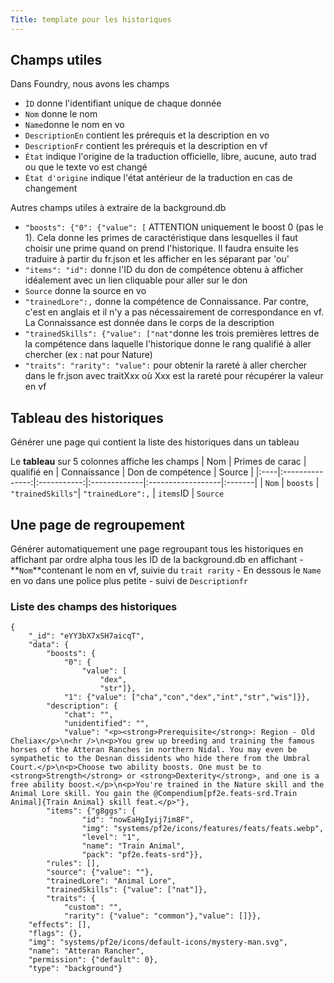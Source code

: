 ```yaml
---
Title: template pour les historiques
---
```

## Champs utiles
Dans Foundry, nous avons les champs
- `ÌD` donne l'identifiant unique de chaque donnée
- `Nom` donne le nom
- `Name`donne le nom en vo
- `DescriptionEn` contient les prérequis et la description en vo
- `DescriptionFr` contient les prérequis et la description en vf 
- `État` indique l'origine de la traduction officielle, libre, aucune, auto trad ou que le texte vo est changé 
- `État d'origine` indique l'état antérieur de la traduction en cas de changement

Autres champs utiles à extraire de la background.db
- `"boosts": {"0": {"value": [` ATTENTION uniquement le boost 0 (pas le 1). Cela donne les primes de caractéristique dans lesquelles il faut choisir une prime quand on prend l'historique. Il faudra ensuite les traduire à partir du fr.json et les afficher en les séparant par 'ou'
- `"items": "id":` donne l'ID du don de compétence obtenu à afficher idéalement avec un lien cliquable pour aller sur le don
- `Source` donne la source en vo
- `"trainedLore":,` donne la compétence de Connaissance. Par contre, c'est en anglais et il n'y a pas nécessairement de correspondance en vf. La Connaissance est donnée dans le corps de la description
- `"trainedSkills": {"value": ["nat"`donne les trois premières lettres de la compétence dans laquelle l'historique donne le rang qualifié à aller chercher (ex : nat pour Nature)
- `"traits": "rarity": "value":` pour obtenir la rareté à aller chercher dans le fr.json avec traitXxx où Xxx est la rareté pour récupérer la valeur en vf

## Tableau des historiques
Générer une page qui contient la liste des historiques dans un tableau

Le **tableau** sur 5 colonnes affiche les champs
| Nom | Primes de carac | qualifié en | Connaissance | Don de compétence | Source |
|:----|:---------------:|:-----------:|:-------------|:------------------|:-------| 
| `Nom` | `boosts` | `"trainedSkills"`| `"trainedLore":,` | `items`ID | `Source`

## Une page de regroupement
Générer automatiquement une page regroupant tous les historiques en affichant par ordre alpha tous les ID de la background.db en affichant
    - **`Nom`**contenant le nom en vf, suivie du `trait rarity`
    - En dessous le `Name` en vo dans une police plus petite
    - suivi de `Descriptionfr` 

### Liste des champs des historiques
```
{
    "_id": "eYY3bX7xSH7aicqT",
    "data": {
        "boosts": {
            "0": {
                "value": [
                    "dex",
                    "str"]},
            "1": {"value": ["cha","con","dex","int","str","wis"]}},
        "description": {
            "chat": "",
            "unidentified": "",
            "value": "<p><strong>Prerequisite</strong>: Region - Old Cheliax</p>\n<hr />\n<p>You grew up breeding and training the famous horses of the Atteran Ranches in northern Nidal. You may even be sympathetic to the Desnan dissidents who hide there from the Umbral Court.</p>\n<p>Choose two ability boosts. One must be to <strong>Strength</strong> or <strong>Dexterity</strong>, and one is a free ability boost.</p>\n<p>You're trained in the Nature skill and the Animal Lore skill. You gain the @Compendium[pf2e.feats-srd.Train Animal]{Train Animal} skill feat.</p>"},
        "items": {"g8ggs": {
                "id": "nowEaHgIyij7im8F",
                "img": "systems/pf2e/icons/features/feats/feats.webp",
                "level": "1",
                "name": "Train Animal",
                "pack": "pf2e.feats-srd"}},
        "rules": [],
        "source": {"value": ""},
        "trainedLore": "Animal Lore",
        "trainedSkills": {"value": ["nat"]},
        "traits": {
            "custom": "",
            "rarity": {"value": "common"},"value": []}},
    "effects": [],
    "flags": {},
    "img": "systems/pf2e/icons/default-icons/mystery-man.svg",
    "name": "Atteran Rancher",
    "permission": {"default": 0},
    "type": "background"}
```
